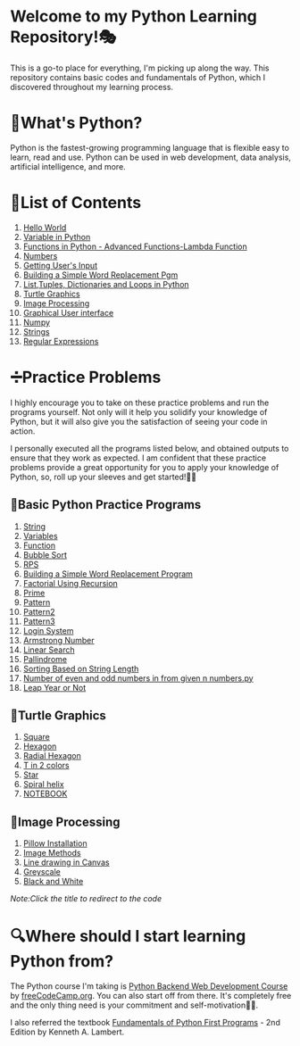# Welcome to my Python Learning Repository!🎭
 This is a go-to place for everything, I'm picking up along the way. This repository contains basic codes and fundamentals of Python, which I discovered throughout my learning process.

# 🐍What's Python?
Python is the fastest-growing programming language that is flexible easy to learn, read and use. Python can be used in web development, data analysis, artificial intelligence, and more.

# 📃List of Contents

1. [Hello World](https://github.com/meghaarajeev/Python-learning-repository-/blob/main/1.Hello%20World.md)
2. [Variable in Python](https://github.com/meghaarajeev/Python-learning-repository-/blob/main/2.Variable%20in%20Python.md)
3. [Functions in Python - Advanced Functions-Lambda Function](https://github.com/meghaarajeev/Python-learning-repository-/blob/main/Functions%20in%20Python.md)
4. [Numbers](https://github.com/meghaarajeev/Python-learning-repository-/blob/main/4.Numbers.md)
5. [Getting User's Input](https://github.com/meghaarajeev/Python-learning-repository-/blob/main/Getting%20User's%20Input.md)
6. [Building a Simple Word Replacement Pgm](https://github.com/meghaarajeev/Python-learning-repository-/blob/main/Codes/Building%20a%20Simple%20Word%20Replacement%20Pgm.py)
7. [List,Tuples, Dictionaries and Loops in Python](https://github.com/meghaarajeev/Python-learning-repository-/blob/main/List%20in%20Python.md)
8. [Turtle Graphics](https://github.com/meghaarajeev/Python-learning-repository-/blob/main/%20Turtle%20Graphics.md)
9. [Image Processing](https://github.com/meghaarajeev/Python-learning-repository-/blob/main/%20Image%20processing.md)
10. [Graphical User interface](https://github.com/meghaarajeev/Python-learning-repository-/blob/main/%20.%20Grahical%20User%20Interface%20(GUI).md)
11. [Numpy](https://github.com/meghaarajeev/Python-learning-repository-/blob/main/%20Numpy.md)
12. [Strings]()
13. [Regular Expressions]()
# ➗Practice Problems
I highly encourage you to take on these practice problems and run the programs yourself. Not only will it help you solidify your knowledge of Python, but it will also give you the satisfaction of seeing your code in action.

I personally executed all the programs listed below, and obtained outputs to ensure that they work as expected. I am confident that these practice problems provide a great opportunity for you to apply your knowledge of Python, so, roll up your sleeves and get started!💪🏼

## 🐍Basic Python Practice Programs
1. [String](https://github.com/meghaarajeev/Python-learning-repository-/blob/main/Codes/String.py)
2. [Variables](https://github.com/meghaarajeev/Python-learning-repository-/blob/main/Codes/Variables.py)
3. [Function](https://github.com/meghaarajeev/Python-learning-repository-/blob/main/Codes/Function.py)
4. [Bubble Sort](https://github.com/meghaarajeev/Python-learning-repository-/blob/main/Codes/Bubblesort.py)
5. [RPS](https://github.com/meghaarajeev/Python-learning-repository-/blob/main/Codes/rock-paper-scissor.py)
6. [Building a Simple Word Replacement Program](https://github.com/meghaarajeev/Python-learning-repository-/blob/main/Codes/Building%20a%20Simple%20Word%20Replacement%20Pgm.py)
7. [Factorial Using Recursion](https://github.com/meghaarajeev/Python-learning-repository-/blob/main/Codes/Factorial%20using%20recursion.py)
8. [Prime](https://github.com/meghaarajeev/Python-learning-repository-/blob/main/Codes/Prime.py)
9. [Pattern](https://github.com/meghaarajeev/Python-learning-repository-/blob/main/Codes/Pattern.py)
10. [Pattern2](https://github.com/meghaarajeev/Python-learning-repository-/blob/main/Codes/Pattern2.py)
11. [Pattern3](https://github.com/meghaarajeev/Python-learning-repository-/blob/main/Codes/Pattern3.py)
12. [Login System](https://github.com/meghaarajeev/Python-learning-repository-/blob/main/Codes/Login%20System.py)
13. [Armstrong Number](https://github.com/meghaarajeev/Python-learning-repository-/blob/main/Codes/ArmstrongNumber.py)
14. [Linear Search](https://github.com/meghaarajeev/Python-learning-repository-/blob/main/Codes/Linear%20Search.py)
15. [Pallindrome](https://github.com/meghaarajeev/Python-learning-repository-/blob/main/Codes/Pallindrome.py)
16. [Sorting Based on String Length](https://github.com/meghaarajeev/Python-learning-repository-/blob/main/Codes/Sorting%20based%20on%20String%20length.py)
17. [Number of even and odd numbers in from given n numbers.py](https://github.com/meghaarajeev/Python-learning-repository-/tree/main/Codes)
18. [Leap Year or Not](https://github.com/meghaarajeev/Python-learning-repository-/blob/main/Codes/Leap%20Year%20or%20Not.py)

## 🐢Turtle Graphics

1. [Square](https://github.com/meghaarajeev/Python-learning-repository-/blob/main/Codes/17.%20Turtle-Square.py)
2. [Hexagon](https://github.com/meghaarajeev/Python-learning-repository-/blob/main/Codes/18.%20Turtle-Hexagon.py)
3. [Radial Hexagon](https://github.com/meghaarajeev/Python-learning-repository-/blob/main/Codes/19.%20Turtle-Radialhexagon.py)
4. [T in 2 colors](https://github.com/meghaarajeev/Python-learning-repository-/blob/main/Codes/20.%20Turtle%20-%20T%20in%202%20colors.py)
5.  [Star](https://github.com/meghaarajeev/Python-learning-repository-/blob/main/Codes/21.%20Turtle-Star.py)
6. [Spiral helix](https://github.com/meghaarajeev/Python-learning-repository-/blob/main/Codes/22.%20Spiral%20Helix.py)
7. [NOTEBOOK](https://github.com/meghaarajeev/Python-learning-repository-/blob/main/Codes/24.%20Turtle.ipynb)

## 📸Image Processing

1. [Pillow Installation](https://github.com/meghaarajeev/Python-learning-repository-/blob/main/Codes/ImageProcessing.ipynb)
2. [Image Methods](https://github.com/meghaarajeev/Python-learning-repository-/blob/main/Codes/ImageProcessing.ipynb)
3. [Line drawing in Canvas](https://github.com/meghaarajeev/Python-learning-repository-/blob/main/Codes/ImageProcessing.ipynb)
4. [Greyscale](https://github.com/meghaarajeev/Python-learning-repository-/blob/main/Codes/ImageProcessing.ipynb)
5. [Black and White](https://github.com/meghaarajeev/Python-learning-repository-/blob/main/Codes/ImageProcessing.ipynb)

_Note:Click the title to redirect to the code_
# 🔍Where should I start learning Python from?

The Python course I'm taking is [Python Backend Web Development Course](https://www.youtube.com/watch?v=jBzwzrDvZ18) by [freeCodeCamp.org](https://www.youtube.com/@freecodecamp). You can also start off from there. It's completely free and the only thing need is your commitment and self-motivation💪🏿.

I also referred the textbook [Fundamentals of Python First Programs](https://z-library.se/book/3703891/dde88b/fundamentals-of-python-first-programs-2nd-edition.html) - 2nd Edition by Kenneth A. Lambert. 

